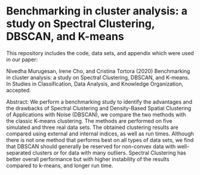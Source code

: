 # Benchmarking in cluster analysis: a study on Spectral Clustering, DBSCAN, and K-means

This repository includes the code, data sets, and appendix which were used in our paper:

Nivedha Murugesan, Irene Cho, and Cristina Tortora (2020) Benchmarking in cluster analysis: a study on Spectral Clustering, DBSCAN, and K-means. In Studies in Classification, Data Analysis, and Knowledge Organization, accepted.

Abstract: We perform a benchmarking study to identify the advantages and the drawbacks of Spectral Clustering and Density-Based Spatial Clustering of Applications with Noise (DBSCAN), we compare the two methods with the classic K-means clustering. The methods are performed on five simulated and three real data sets. The obtained clustering results are compared using external and internal indices, as well as run times. Although there is not one method that performs best on all types of data sets, we find that DBSCAN should generally be reserved for non-convex data with well-separated clusters or for data with many outliers. Spectral Clustering has better overall performance but with higher instability of the results compared to k-means, and longer run time.

